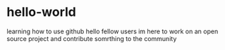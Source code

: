 # hello-world
learning how to use github
hello fellow users
im here to work on an open source project and contribute somrthing to the community
